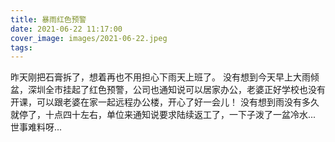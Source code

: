```yaml
---
title: 暴雨红色预警
date: 2021-06-22 11:17:00
cover_image: images/2021-06-22.jpeg
tags:
---
```


昨天刚把石膏拆了，想着再也不用担心下雨天上班了。
没有想到今天早上大雨倾盆，深圳全市挂起了红色预警，公司也通知说可以居家办公，老婆正好学校也没有开课，可以跟老婆在家一起远程办公楼，开心了好一会儿！
没有想到雨没有多久就停了，十点四十左右，单位来通知说要求陆续返工了，一下子泼了一盆冷水...
世事难料呀...
